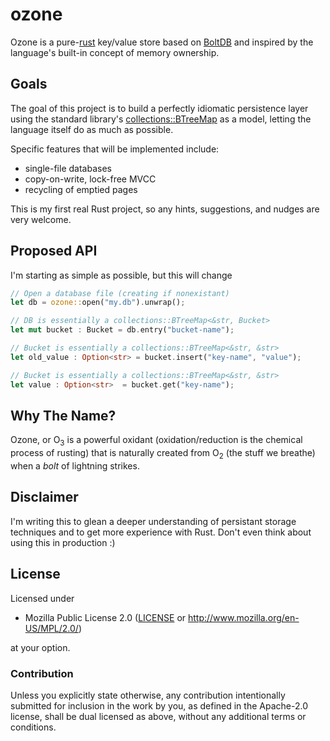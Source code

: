 ozone
=====
Ozone is a pure-[rust](http://www.rust-lang.org/) key/value store based on [BoltDB](https://github.com/boltdb/bolt) and inspired by the language's built-in concept of memory ownership.


Goals
-----
The goal of this project is to build a perfectly idiomatic persistence layer using the standard library's [collections::BTreeMap](https://doc.rust-lang.org/collections/struct.BTreeMap.html) as a model, letting the language itself do as much as possible.

Specific features that will be implemented include:

- single-file databases
- copy-on-write, lock-free MVCC
- recycling of emptied pages

This is my first real Rust project, so any hints, suggestions, and nudges are very welcome.




Proposed API
------------
I'm starting as simple as possible, but this will change 

```rust
// Open a database file (creating if nonexistant)
let db = ozone::open("my.db").unwrap();

// DB is essentially a collections::BTreeMap<&str, Bucket>
let mut bucket : Bucket = db.entry("bucket-name");

// Bucket is essentially a collections::BTreeMap<&str, &str>
let old_value : Option<str> = bucket.insert("key-name", "value");

// Bucket is essentially a collections::BTreeMap<&str, &str>
let value : Option<str>  = bucket.get("key-name");
```



Why The Name?
-------------

Ozone, or O<sub>3</sub> is a powerful oxidant (oxidation/reduction is the chemical process of rusting) that is naturally created from O<sub>2</sub> (the stuff we breathe) when a *bolt* of lightning strikes.



Disclaimer
----------
I'm writing this to glean a deeper understanding of persistant storage techniques and to get more experience with Rust. Don't even think about using this in production :)

## License

Licensed under

 * Mozilla Public License 2.0 ([LICENSE](LICENSE) or http://www.mozilla.org/en-US/MPL/2.0/)

at your option.

### Contribution

Unless you explicitly state otherwise, any contribution intentionally
submitted for inclusion in the work by you, as defined in the Apache-2.0
license, shall be dual licensed as above, without any additional terms or
conditions.
